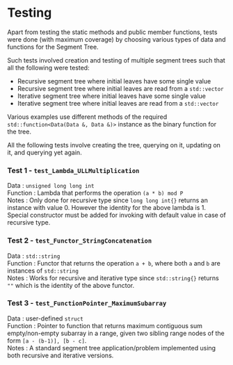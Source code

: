 # Testing

Apart from testing the static methods and public member functions, tests were done (with maximum coverage) by choosing various types of data and functions for the Segment Tree.

Such tests involved creation and testing of multiple segment trees such that all the following were tested:
- Recursive segment tree where initial leaves have some single value
- Recursive segment tree where initial leaves are read from a `std::vector`
- Iterative segment tree where initial leaves have some single value
- Iterative segment tree where initial leaves are read from a `std::vector`

Various examples use different methods of the required `std::function<Data(Data &, Data &)>` instance as the binary function for the tree. 

All the following tests involve creating the tree, querying on it, updating on it, and querying yet again.

### Test 1 - `test_Lambda_ULLMultiplication`

Data : `unsigned long long int`  
Function : Lambda that performs the operation `(a * b) mod P`  
Notes : Only done for recursive type since `long long int{}` returns an instance with value 0. However the identity for the above lambda is 1. Special constructor must be added for invoking with default value in case of recursive type.

### Test 2 - `test_Functor_StringConcatenation`

Data : `std::string`  
Function : Functor that returns the operation `a + b`, where both `a` and `b` are instances of `std::string`  
Notes : Works for recursive and iterative type since `std::string{}` returns `""` which is the identity of the above functor.

### Test 3 - `test_FunctionPointer_MaximumSubarray`

Data : user-defined `struct`  
Function : Pointer to function that returns maximum contiguous sum empty/non-empty subarray in a range, given two sibling range nodes of the form `[a - (b-1)], [b - c]`.  
Notes : A standard segment tree application/problem implemented using both recursive and iterative versions.
